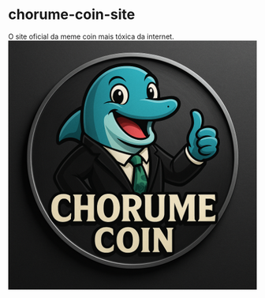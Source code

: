 # chorume-coin-site
O site oficial da meme coin mais tóxica da internet.
![Chorume Coin Logo](./logo.png)
